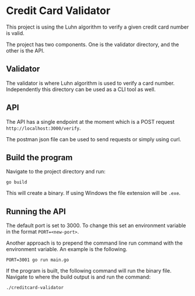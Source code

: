 # Credit Card Validator

This project is using the Luhn algorithm to verify
a given credit card number is valid. 

The project has two components. One is the validator
directory, and the other is the API. 

## Validator

The validator is where Luhn algorithm is used to verify
a card number. Independently this directory can be used
as a CLI tool as well. 

## API

The API has a single endpoint at the moment which is a
POST request `http://localhost:3000/verify`.

The postman json file can be used to send requests or 
simply using curl.

## Build the program

Navigate to the project directory and run:

```shell
go build
```

This will create a binary. If using Windows the file extension
will be `.exe`.

## Running the API

The default port is set to 3000. To change this set an
environment variable in the format `PORT=<new-port>`. 

Another approach is to prepend the command line run command
with the environment variable. An example is the following.

```shell
PORT=3001 go run main.go
```

If the program is built, the following command will run the 
binary file. Navigate to where the build output is and run the command:

```shell
./creditcard-validator
```

 